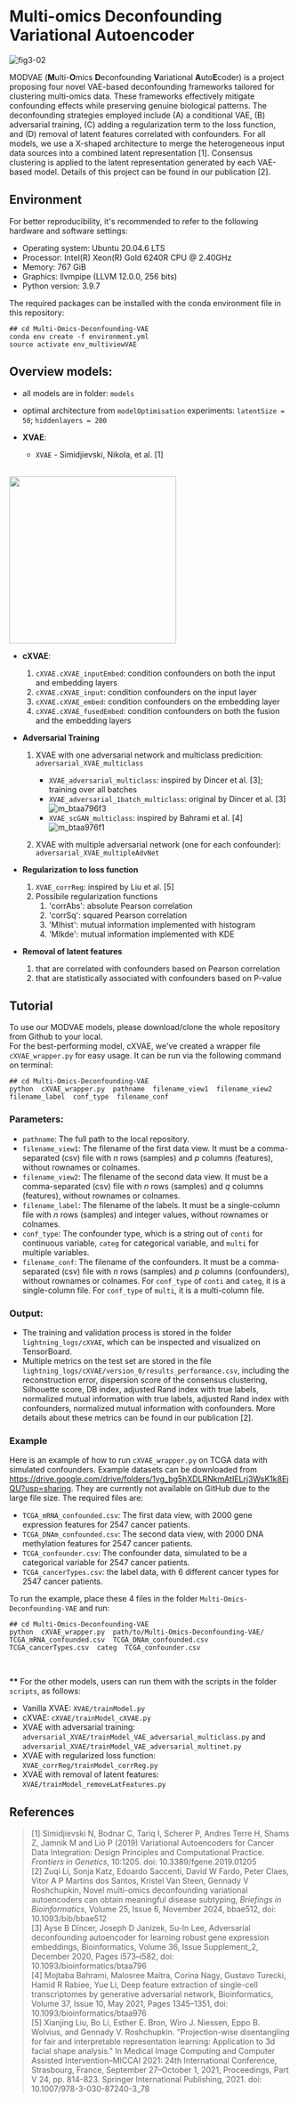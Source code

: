 # Multi-omics Deconfounding Variational Autoencoder

![fig3-02](https://github.com/user-attachments/assets/9eba9db0-bd98-4fca-8889-ca44b93121e5)

MODVAE (**M**ulti-**O**mics **D**econfounding **V**ariational **A**uto**E**coder) is a project proposing four novel VAE-based deconfounding frameworks tailored for clustering multi-omics data. These frameworks effectively mitigate confounding effects while preserving genuine biological patterns. The deconfounding strategies employed include (A) a conditional VAE, (B) adversarial training, (C) adding a regularization term to the loss function, and (D) removal of latent features correlated with confounders. For all models, we use a X-shaped architecture to merge the heterogeneous input data sources into a combined latent representation [1]. Consensus clustering is applied to the latent representation generated by each VAE-based model.
Details of this project can be found in our publication [2].

## Environment
For better reproducibility, it's recommended to refer to the following hardware and software settings:
- Operating system: Ubuntu 20.04.6 LTS
- Processor: Intel(R) Xeon(R) Gold 6240R CPU @ 2.40GHz
- Memory: 767 GiB
- Graphics: llvmpipe (LLVM 12.0.0, 256 bits)
- Python version: 3.9.7

The required packages can be installed with the conda environment file in this repository:
```
## cd Multi-Omics-Deconfounding-VAE
conda env create -f environment.yml
source activate env_multiviewVAE
```

## Overview models:

- all models are in folder: `models`
- optimal architecture from `modelOptimisation` experiments: `latentSize = 50`; `hiddenlayers = 200`

- **XVAE**: 
    - `XVAE` - Simidjievski, Nikola, et al. [1]

<br/><img src="https://user-images.githubusercontent.com/7692477/233080494-22abb000-8def-4ddb-b9a2-fa2a582392d2.png" width="300">

- **cXVAE**:
    1. `cXVAE.cXVAE_inputEmbed`: condition confounders on both the input and embedding layers
    2. `cXVAE.cXVAE_input`: condition confounders on the input layer
    3. `cXVAE.cXVAE_embed`: condition confounders on the embedding layer
    4. `cXVAE.cXVAE_fusedEmbed`: condition confounders on both the fusion and the embedding layers

- **Adversarial Training**
    1. XVAE with one adversarial network and multiclass predicition: `adversarial_XVAE_multiclass`
        - `XVAE_adversarial_multiclass`: inspired by Dincer et al. [3]; training over all batches
        - `XVAE_adversarial_1batch_multiclass`: original by Dincer et al. [3] \
![m_btaa796f3](https://github.com/user-attachments/assets/a287b681-757b-4289-bc11-cbe6ce79522c)
        - `XVAE_scGAN_multiclass`: inspired by Bahrami et al. [4] \
![m_btaa976f1](https://github.com/user-attachments/assets/be639762-6dcf-41be-8767-0bc217735527)

    2. XVAE with multiple adversarial network (one for each confounder): `adversarial_XVAE_multipleAdvNet`
 
- **Regularization to loss function**
    1. `XVAE_corrReg`: inspired by Liu et al. [5]
    2. Possibile regularization functions
       1. 'corrAbs': absolute Pearson correlation
       2. 'corrSq': squared Pearson correlation
       3. 'MIhist': mutual information implemented with histogram
       4. 'MIkde': mutual information implemented with KDE
 
- **Removal of latent features**
    1. that are correlated with confounders based on Pearson correlation
    2. that are statistically associated with confounders based on P-value

## Tutorial
To use our MODVAE models, please download/clone the whole repository from Github to your local. \
For the best-performing model, cXVAE, we've created a wrapper file `cXVAE_wrapper.py` for easy usage. It can be run via the following command on terminal:
```
## cd Multi-Omics-Deconfounding-VAE
python  cXVAE_wrapper.py  pathname  filename_view1  filename_view2  filename_label  conf_type  filename_conf
```
### Parameters:
- `pathname`: The full path to the local repository.
- `filename_view1`: The filename of the first data view. It must be a comma-separated (csv) file with $n$ rows (samples) and $p$ columns (features), without rownames or colnames.
- `filename_view2`: The filename of the second data view. It must be a comma-separated (csv) file with $n$ rows (samples) and $q$ columns (features), without rownames or colnames.
- `filename_label`: The filename of the labels. It must be a single-column file with $n$ rows (samples) and integer values, without rownames or colnames.
- `conf_type`: The confounder type, which is a string out of `conti` for continuous variable, `categ` for categorical variable, and `multi` for multiple variables.
- `filename_conf`: The filename of the confounders. It must be a comma-separated (csv) file with $n$ rows (samples) and $p$ columns (confounders), without rownames or colnames. For `conf_type` of `conti` and `categ`, it is a single-column file. For `conf_type` of `multi`, it is a multi-column file.
### Output:
- The training and validation process is stored in the folder `lightning_logs/cXVAE`, which can be inspected and visualized on TensorBoard.
- Multiple metrics on the test set are stored in the file `lightning_logs/cXVAE/version_0/results_performance.csv`, including the reconstruction error, dispersion score of the consensus clustering, Silhouette score, DB index, adjusted Rand index with true labels, normalized mutual information with true labels, adjusted Rand index with confounders, normalized mutual information with confounders. More details about these metrics can be found in our publication [2].
### Example
Here is an example of how to run `cXVAE_wrapper.py` on TCGA data with simulated confounders. Example datasets can be downloaded from https://drive.google.com/drive/folders/1vg_bg5hXDLRNkmAtIELrj3WsK1k8EjQU?usp=sharing. They are currently not available on GitHub due to the large file size. The required files are:

- `TCGA_mRNA_confounded.csv`: The first data view, with 2000 gene expression features for 2547 cancer patients.
- `TCGA_DNAm_confounded.csv`: The second data view, with 2000 DNA methylation features for 2547 cancer patients.
- `TCGA_confounder.csv`: The confounder data, simulated to be a categorical variable for 2547 cancer patients.
- `TCGA_cancerTypes.csv`: the label data, with 6 different cancer types for 2547 cancer patients.

To run the example, place these 4 files in the folder `Multi-Omics-Deconfounding-VAE` and run:
```
## cd Multi-Omics-Deconfounding-VAE
python  cXVAE_wrapper.py  path/to/Multi-Omics-Deconfounding-VAE/  TCGA_mRNA_confounded.csv  TCGA_DNAm_confounded.csv  TCGA_cancerTypes.csv  categ  TCGA_confounder.csv
```

&nbsp;

**\*\*** For the other models, users can run them with the scripts in the folder `scripts`, as follows:

- Vanilla XVAE: `XVAE/trainModel.py`
- cXVAE: `cXVAE/trainModel_cXVAE.py`
- XVAE with adversarial training: `adversarial_XVAE/trainModel_VAE_adversarial_multiclass.py` and `adversarial_XVAE/trainModel_VAE_adversarial_multinet.py`
- XVAE with regularized loss function: `XVAE_corrReg/trainModel_corrReg.py`
- XVAE with removal of latent features: `XVAE/trainModel_removeLatFeatures.py`


## References
> [1] Simidjievski N, Bodnar C, Tariq I, Scherer P, Andres Terre H, Shams Z, Jamnik M and Liò P (2019) Variational Autoencoders for Cancer Data Integration: Design Principles and Computational Practice. *Frontiers in Genetics*, 10:1205. doi: 10.3389/fgene.2019.01205 \
> [2] Zuqi Li, Sonja Katz, Edoardo Saccenti, David W Fardo, Peter Claes, Vitor A P Martins dos Santos, Kristel Van Steen, Gennady V Roshchupkin, Novel multi-omics deconfounding variational autoencoders can obtain meaningful disease subtyping, *Briefings in Bioinformatics*, Volume 25, Issue 6, November 2024, bbae512, doi: 10.1093/bib/bbae512 \
> [3] Ayse B Dincer, Joseph D Janizek, Su-In Lee, Adversarial deconfounding autoencoder for learning robust gene expression embeddings, Bioinformatics, Volume 36, Issue Supplement_2, December 2020, Pages i573–i582, doi: 10.1093/bioinformatics/btaa796 \
> [4] Mojtaba Bahrami, Malosree Maitra, Corina Nagy, Gustavo Turecki, Hamid R Rabiee, Yue Li, Deep feature extraction of single-cell transcriptomes by generative adversarial network, Bioinformatics, Volume 37, Issue 10, May 2021, Pages 1345–1351, doi: 10.1093/bioinformatics/btaa976 \
> [5] Xianjing Liu, Bo Li, Esther E. Bron, Wiro J. Niessen, Eppo B. Wolvius, and Gennady V. Roshchupkin. "Projection-wise disentangling for fair and interpretable representation learning: Application to 3d facial shape analysis." In Medical Image Computing and Computer Assisted Intervention–MICCAI 2021: 24th International Conference, Strasbourg, France, September 27–October 1, 2021, Proceedings, Part V 24, pp. 814-823. Springer International Publishing, 2021. doi: 10.1007/978-3-030-87240-3_78

 
